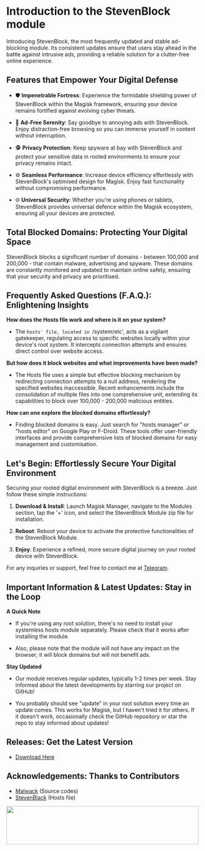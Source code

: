 # Introduction to the StevenBlock module

Introducing StevenBlock, the most frequently updated and stable ad-blocking module. Its consistent updates ensure that users stay ahead in the battle against intrusive ads, providing a reliable solution for a clutter-free online experience.

## Features that Empower Your Digital Defense

- 🛡️ **Impenetrable Fortress**: Experience the formidable shielding power of StevenBlock within the Magisk framework, ensuring your device remains fortified against evolving cyber threats.

- 🚫 **Ad-Free Serenity**: Say goodbye to annoying ads with StevenBlock. Enjoy distraction-free browsing so you can immerse yourself in content without interruption.

- 🕵️ **Privacy Protection**: Keep spyware at bay with StevenBlock and protect your sensitive data in rooted environments to ensure your privacy remains intact.

- ⚙️ **Seamless Performance**: Increase device efficiency effortlessly with StevenBlock's optimised design for Magisk. Enjoy fast functionality without compromising performance.

- 🌐 **Universal Security**: Whether you're using phones or tablets, StevenBlock provides universal defence within the Magisk ecosystem, ensuring all your devices are protected.

## Total Blocked Domains: Protecting Your Digital Space

StevenBlock blocks a significant number of domains - between 100,000 and 200,000 - that contain malware, advertising and spyware. These domains are constantly monitored and updated to maintain online safety, ensuring that your security and privacy are prioritised.

## Frequently Asked Questions (F.A.Q.): Enlightening Insights

**How does the Hosts file work and where is it on your system?**

- The `hosts' file, located in `/system/etc', acts as a vigilant gatekeeper, regulating access to specific websites locally within your device's root system. It intercepts connection attempts and ensures direct control over website access.

**But how does it block websites and what improvements have been made?**

- The Hosts file uses a simple but effective blocking mechanism by redirecting connection attempts to a null address, rendering the specified websites inaccessible. Recent enhancements include the consolidation of multiple files into one comprehensive unit, extending its capabilities to block over 100,000 - 200,000 malicious entities.

**How can one explore the blocked domains effortlessly?**

- Finding blocked domains is easy. Just search for "hosts manager" or "hosts editor" on Google Play or F-Droid. These tools offer user-friendly interfaces and provide comprehensive lists of blocked domains for easy management and customisation.

## Let's Begin: Effortlessly Secure Your Digital Environment

Securing your rooted digital environment with StevenBlock is a breeze. Just follow these simple instructions:

1. **Download & Install**: Launch Magisk Manager, navigate to the Modules section, tap the '+' icon, and select the StevenBlock Module zip file for installation.

2. **Reboot**: Reboot your device to activate the protective functionalities of the StevenBlock Module.

3. **Enjoy**: Experience a refined, more secure digital journey on your rooted device with StevenBlock.

For any inquiries or support, feel free to contact me at [Telegram](https://t.me/microzort).

## Important Information & Latest Updates: Stay in the Loop

**A Quick Note**

- If you're using any root solution, there's no need to install your systemless hosts module separately. Please check that it works after installing the module.
  
- Also, please note that the module will not have any impact on the browser; it will block domains but will not benefit ads.

**Stay Updated**

- Our module receives regular updates, typically 1-2 times per week. Stay informed about the latest developments by starring our project on GitHub!

- You probably should see "update" in your root solution every time an update comes. This works for Magisk, but I haven't tried it for others. If it doesn't work, occasionally check the GitHub repository or star the repo to stay informed about updates!

## Releases: Get the Latest Version

- [Download Here](https://github.com/mikropsoft/StevenBlock/releases)

## Acknowledgements: Thanks to Contributors

- [Malwack](https://github.com/Magisk-Modules-Alt-Repo/Malwack) (Source codes)
- [StevenBlack](https://github.com/StevenBlack/hosts) (Hosts file)

<img src="https://raw.githubusercontent.com/matfantinel/matfantinel/master/waves.svg" width="100%" height="100">
